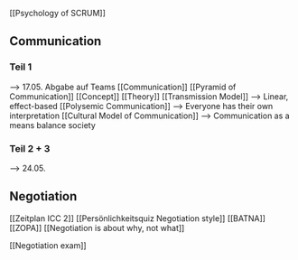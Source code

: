 [[Psychology of SCRUM]]
## Communication

### Teil 1
--> 17.05. Abgabe auf Teams
[[Communication]]
[[Pyramid of Communication]]
[[Concept]]
[[Theory]]
[[Transmission Model]] --> Linear, effect-based
[[Polysemic Communication]] --> Everyone has their own interpretation
[[Cultural Model of Communication]] --> Communication as a means balance society


### Teil 2 + 3
--> 24.05.


## Negotiation
[[Zeitplan ICC 2]]
[[Persönlichkeitsquiz Negotiation style]]
[[BATNA]]
[[ZOPA]]
[[Negotiation is about why, not what]]

[[Negotiation exam]]

